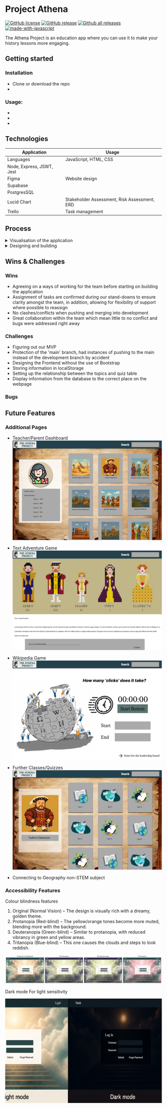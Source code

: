 <!-- FYI: https://github.com/getfutureproof/fp_guides_wiki/wiki/Writing-READMEs -->

# Project Athena
[![GitHub license](https://img.shields.io/github/license/Naereen/StrapDown.js.svg)](https://github.com/Naereen/StrapDown.js/blob/master/LICENSE)
[![GitHub release](https://img.shields.io/github/release/Naereen/StrapDown.js.svg)](https://GitHub.com/Naereen/StrapDown.js/releases/)
[![Github all releases](https://img.shields.io/github/downloads/Naereen/StrapDown.js/total.svg)](https://GitHub.com/Naereen/StrapDown.js/releases/)
[![made-with-javascript](https://img.shields.io/badge/Made%20with-JavaScript-1f425f.svg)](https://www.javascript.com)


The Athena Project is an education app where you can use it to make your history lessons more engaging.


## Getting started


### Installation
- Clone or download the repo
- 

### Usage:
-
-
-


## Technologies

| Application | Usage |
| ----------- | ----------- |
| Languages | JavaScript, HTML, CSS |
| Node, Express, JSWT, Jest| |
| Figma | Website design |
| Supabase| |
| PostgresSQL| |
| Lucid Chart | Stakeholder Assessment, Risk  Assessment, ERD |
| Trello | Task management |


## Process
<details>
<summary> Visualisation of the application </summary>
    <br> 1. Agreed on the non-STEM subject of our focus
    <br> 2. Brainstormed the activities
    <br> 3. Mapped out the pages of our application
    <br> 4. Finalised and agreed our MVP 
    <br> 5. Segregation of duties
</details>
<details>
<summary> Designing and building </summary>
    <br> - On Figma, we built the website pages
    <br> - Using the pages we designed, we extracted the main functions and data points
    <br> - Discussed and agreed on the linkages of each data and functions
    <br> - Built the ERD and generated the datasets
    <br> - Created the assets needed for the application
    <br> - Began working on each page and creating the functions, testing along the way
</details>


## Wins & Challenges

### Wins
- Agreeing on a ways of working for the team before starting on building the application
- Assignment of tasks are confirmed during our stand-downs to ensure clarity amongst the team, in addition, allowing for flexibility of support where possible to reassign
- No clashes/conflicts when pushing and merging into development
- Great collaboration within the team which mean little to no conflict and bugs were addressed right away


### Challenges
- Figuring out our MVP
- Protection of the 'main' branch, had instances of pushing to the main instead of the development branch by accident
- Designing the Frontend without the use of Bootstrap
- Storing information in localStorage
- Setting up the relationship between the topics and quiz table
- Display information from the database to the correct place on the webpage


### Bugs



## Future Features

### Additional Pages

- Teacher/Parent Dashboard
![Teacher/Parent Dashboard](/client/assets/presentation_assets/future_features/teacher_parents_dashboard.jpg "Teacher/Parent dashboard")

- Text Adventure Game
![Text Adventure Game](/client/assets/presentation_assets/future_features/text_adventure_game.jpg "Text adventure game preview")

- Wikipedia Game
![Wikipedia Game](/client/assets/presentation_assets/future_features/wiki_game.jpg "Wikipedia Game page preview")

- Further Classes/Quizzes
![Topic's Page](/client/assets/presentation_assets/future_features/topic's_page.JPG "Topic's page with more quizzes")

- Connecting to Geography non-STEM subject


### Accessibility Features

Colour blindness features

1. Original (Normal Vision) – The design is visually rich with a dreamy, golden theme.
2. Protanopia (Red-blind) – The yellow/orange tones become more muted, blending more with the background.
3. Deuteranopia (Green-blind) – Similar to protanopia, with reduced vibrancy in green and yellow areas.
4. Tritanopia (Blue-blind) – This one causes the clouds and steps to look reddish.

![Colour Blind Pages](/client/assets/presentation_assets/future_features/colour_blind_function.png "Log in page that are colour blind friendly")

Dark mode
For light sensitivity

![Light/Dark Mode Log in Page preview](/client/assets/presentation_assets/future_features/dark_mode_function.png "Light and Dark mode comparison for the log in page")

